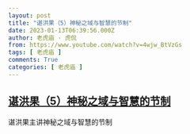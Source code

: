 ```yaml
---
layout: post
title: "谌洪果（5）神秘之域与智慧的节制"
date: 2023-01-13T06:39:56.000Z
author: 老虎庙 · 虎侃
from: https://www.youtube.com/watch?v=4wjw_BtVzGs
tags: [ 老虎庙 ]
comments: True
categories: [ 老虎庙 ]
---
```

<!--1673591996000-->
[谌洪果（5）神秘之域与智慧的节制](https://www.youtube.com/watch?v=4wjw_BtVzGs)
------

<div>
谌洪果主讲神秘之域与智慧的节制
</div>

